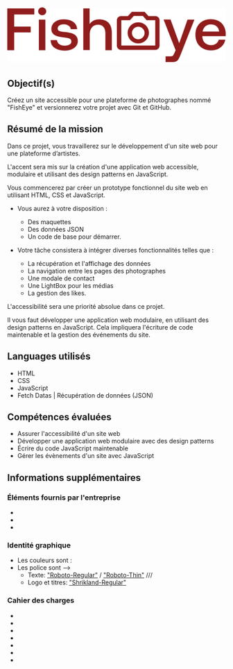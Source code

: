 # ![Logo Fisheye](public/assets/logo/logo.png)

## Objectif(s)
Créez un site accessible pour une plateforme de photographes nommé "FishEye" et versionnerez votre projet avec Git et GitHub.

## Résumé de la mission
Dans ce projet, vous travaillerez sur le développement d'un site web pour une plateforme d’artistes.

L'accent sera mis sur la création d'une application web accessible, modulaire et utilisant des design patterns en JavaScript.

Vous commencerez par créer un prototype fonctionnel du site web en utilisant HTML, CSS et JavaScript.

- Vous aurez à votre disposition : 
  * Des maquettes
  * Des données JSON 
  * Un code de base pour démarrer.

- Votre tâche consistera à intégrer diverses fonctionnalités telles que : 
  * La récupération et l'affichage des données 
  * La navigation entre les pages des photographes
  * Une modale de contact
  * Une LightBox pour les médias
  * La gestion des likes.

L'accessibilité sera une priorité absolue dans ce projet. 

Il vous faut développer une application web modulaire, en utilisant des design patterns en JavaScript. 
Cela impliquera l'écriture de code maintenable et la gestion des événements du site.

## Languages utilisés
- HTML
- CSS
- JavaScript
- Fetch Datas | Récupération de données (JSON)

## Compétences évaluées
- Assurer l'accessibilité d'un site web
- Développer une application web modulaire avec des design patterns
- Écrire du code JavaScript maintenable
- Gérer les évènements d'un site avec JavaScript

## Informations supplémentaires

### Éléments fournis par l'entreprise
- 
- 
- 

### Identité graphique
- Les couleurs sont : 
- Les police sont --> 
   * Texte:  ["Roboto-Regular"](https://fonts.google.com/specimen/Roboto) / ["Roboto-Thin"](https://fonts.google.com/specimen/Roboto)
   /// 
   * Logo et titres: ["Shrikland-Regular"](https://fonts.google.com/specimen/Shrikhand)

### Cahier des charges
- 
- 
- 
- 
- 
- 
- 